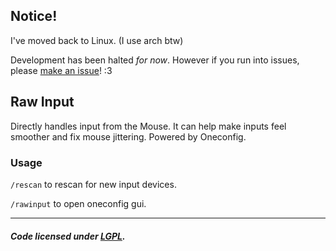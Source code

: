 ## Notice!
I've moved back to Linux. (I use arch btw)

Development has been halted _for now_. However if you run into issues, please [make an issue](https://github.com/chromaticforge/RawInput/issues/new)! :3

## Raw Input
Directly handles input from the Mouse. It can help make inputs feel smoother and fix mouse jittering. Powered by Oneconfig.

### Usage
`/rescan` to rescan for new input devices.

`/rawinput` to open oneconfig gui.

---

##### Code licensed under [LGPL](LICENSE).
